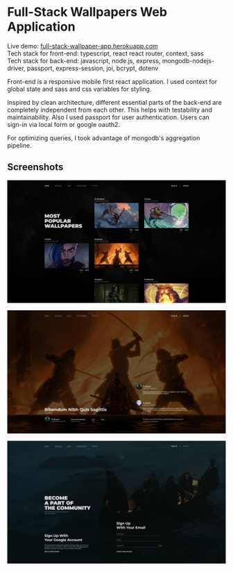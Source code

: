 # Full-Stack Wallpapers Web Application

Live demo: [full-stack-wallpaper-app.herokuapp.com](https://full-stack-wallpaper-app.herokuapp.com)<br>
Tech stack for front-end: typescript, react react router, context, sass<br>
Tech stack for back-end: javascript, node.js, express, mongodb-nodejs-driver, passport, express-session, joi, bcrypt, dotenv

Front-end is a responsive mobile first react application. I used context for global state and sass and css variables for styling.

Inspired by clean architecture, different essential parts of the back-end are completely independent from each other. This helps with testability and maintainability. Also I used passport for user authentication. Users can sign-in via local form or google oauth2.

For optimizing queries, I took advantage of mongodb's aggregation pipeline.

## Screenshots

![Feature 1 Demo](public/screenshots/1.jpg)

![Feature 1 Demo](public/screenshots/2.jpg)

![Feature 1 Demo](public/screenshots/3.jpg)
